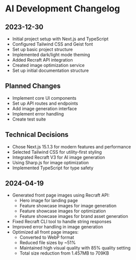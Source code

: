 # AI Development Changelog

## 2023-12-30
- Initial project setup with Next.js and TypeScript
- Configured Tailwind CSS and Geist font
- Set up basic project structure
- Implemented dark/light mode theming
- Added Recraft API integration
- Created image optimization service
- Set up initial documentation structure

## Planned Changes
- Implement core UI components
- Set up API routes and endpoints
- Add image generation interface
- Implement error handling
- Create test suite

## Technical Decisions
- Chose Next.js 15.1.3 for modern features and performance
- Selected Tailwind CSS for utility-first styling
- Integrated Recraft V3 for AI image generation
- Using Sharp.js for image optimization
- Implemented TypeScript for type safety

## 2024-04-19
- Generated front page images using Recraft API:
  - Hero image for landing page
  - Feature showcase images for image generation
  - Feature showcase images for optimization
  - Feature showcase images for brand asset generation
- Fixed Recraft CLI tool to handle string responses
- Improved error handling in image generation
- Optimized all front page images:
  - Converted to WebP format
  - Reduced file sizes by ~51%
  - Maintained high visual quality with 85% quality setting
  - Total size reduction from 1.457MB to 709KB
